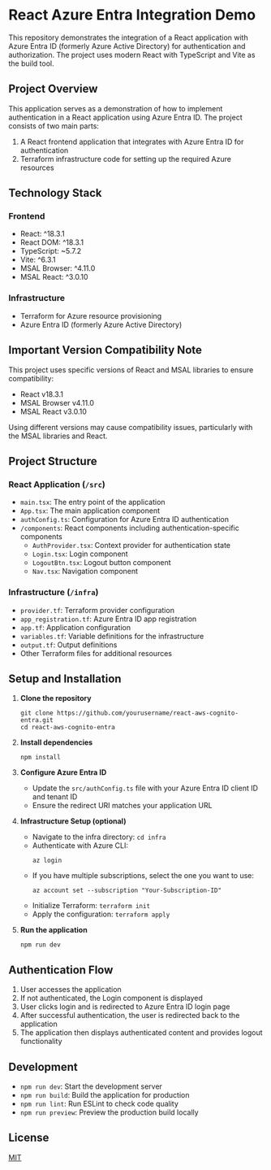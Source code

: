 # React Azure Entra Integration Demo

This repository demonstrates the integration of a React application with Azure Entra ID (formerly Azure Active Directory) for authentication and authorization. The project uses modern React with TypeScript and Vite as the build tool.

## Project Overview

This application serves as a demonstration of how to implement authentication in a React application using Azure Entra ID. The project consists of two main parts:

1. A React frontend application that integrates with Azure Entra ID for authentication
2. Terraform infrastructure code for setting up the required Azure resources

## Technology Stack

### Frontend
- React: ^18.3.1
- React DOM: ^18.3.1
- TypeScript: ~5.7.2
- Vite: ^6.3.1
- MSAL Browser: ^4.11.0
- MSAL React: ^3.0.10

### Infrastructure
- Terraform for Azure resource provisioning
- Azure Entra ID (formerly Azure Active Directory)

## Important Version Compatibility Note

This project uses specific versions of React and MSAL libraries to ensure compatibility:
- React v18.3.1
- MSAL Browser v4.11.0
- MSAL React v3.0.10

Using different versions may cause compatibility issues, particularly with the MSAL libraries and React.

## Project Structure

### React Application (`/src`)
- `main.tsx`: The entry point of the application
- `App.tsx`: The main application component
- `authConfig.ts`: Configuration for Azure Entra ID authentication
- `/components`: React components including authentication-specific components
  - `AuthProvider.tsx`: Context provider for authentication state
  - `Login.tsx`: Login component
  - `LogoutBtn.tsx`: Logout button component
  - `Nav.tsx`: Navigation component

### Infrastructure (`/infra`)
- `provider.tf`: Terraform provider configuration
- `app_registration.tf`: Azure Entra ID app registration
- `app.tf`: Application configuration
- `variables.tf`: Variable definitions for the infrastructure
- `output.tf`: Output definitions
- Other Terraform files for additional resources

## Setup and Installation

1. **Clone the repository**
   ```
   git clone https://github.com/yourusername/react-aws-cognito-entra.git
   cd react-aws-cognito-entra
   ```

2. **Install dependencies**
   ```
   npm install
   ```

3. **Configure Azure Entra ID**
   - Update the `src/authConfig.ts` file with your Azure Entra ID client ID and tenant ID
   - Ensure the redirect URI matches your application URL

4. **Infrastructure Setup (optional)**
   - Navigate to the infra directory: `cd infra`
   - Authenticate with Azure CLI:
     ```
     az login
     ```
   - If you have multiple subscriptions, select the one you want to use:
     ```
     az account set --subscription "Your-Subscription-ID"
     ```
   - Initialize Terraform: `terraform init`
   - Apply the configuration: `terraform apply`

5. **Run the application**
   ```
   npm run dev
   ```

## Authentication Flow

1. User accesses the application
2. If not authenticated, the Login component is displayed
3. User clicks login and is redirected to Azure Entra ID login page
4. After successful authentication, the user is redirected back to the application
5. The application then displays authenticated content and provides logout functionality

## Development

- `npm run dev`: Start the development server
- `npm run build`: Build the application for production
- `npm run lint`: Run ESLint to check code quality
- `npm run preview`: Preview the production build locally

## License

[MIT](https://choosealicense.com/licenses/mit/)
